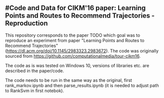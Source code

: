 #Code and Data for CIKM'16 paper: Learning Points and Routes to Recommend Trajectories - Reproduction
---------------------------------------------------------------------------------------

This repository corresponds to the paper TODO which goal was to reproduce an experiment from paper "Learning Points and Routes to Recommend Trajectories" (https://dl.acm.org/doi/10.1145/2983323.2983672). The code was originally sourced from https://github.com/computationalmedia/tour-cikm16.

The code as is was tested on Windows 10, versions of libraries etc. are described in the paper/code.

The code needs to be run in the same way as the original, first rank_markov.ipynb and then parse_results.ipynb (it is needed to adjust path to RankSvm in first notebok).

